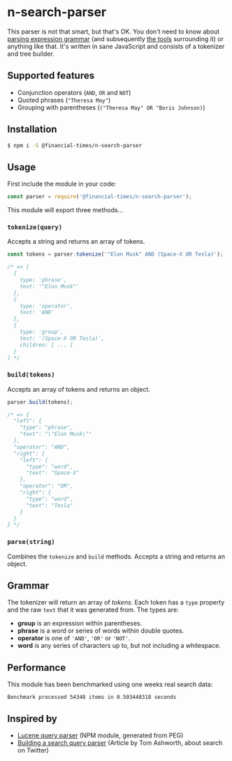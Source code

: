 # n-search-parser

This parser is not that smart, but that's OK. You don't need to know about [parsing expression grammar][1] (and subsequently [the tools][2] surrounding it) or anything like that. It's written in sane JavaScript and consists of a tokenizer and tree builder.

## Supported features

- Conjunction operators (`AND`, `OR` and `NOT`)
- Quoted phrases (`"Theresa May"`)
- Grouping with parentheses (`("Theresa May" OR "Boris Johnson)`)

## Installation

```sh
$ npm i -S @financial-times/n-search-parser
```

## Usage

First include the module in your code:

```js
const parser = require('@financial-times/n-search-parser');
```

This module will export three methods...

### `tokenize(query)`

Accepts a string and returns an array of tokens.

```js
const tokens = parser.tokenize('"Elon Musk" AND (Space-X OR Tesla)');

/* => [
  {
    type: 'phrase',
    text: '"Elon Musk"'
  },
  {
    type: 'operator',
    text: 'AND'
  },
  {
    type: 'group',
    text: '(Space-X OR Tesla)',
    children: [ ... ]
  }
] */
```

### `build(tokens)`

Accepts an array of tokens and returns an object.

```js
parser.build(tokens);

/* => {
  "left": {
    "type": "phrase",
    "text": "\"Elon Musk\""
  },
  "operator": "AND",
  "right": {
    "left": {
      "type": "word",
      "text": "Space-X"
    },
    "operator": "OR",
    "right": {
      "type": "word",
      "text": "Tesla"
    }
  }
} */
```

### `parse(string)`

Combines the `tokenize` and `build` methods. Accepts a string and returns an object.

## Grammar

The tokenizer will return an array of _tokens_. Each token has a `type` property and the raw `text` that it was generated from. The types are:

- **group** is an expression within parentheses.
- **phrase** is a word or series of words within double quotes.
- **operator** is one of `'AND'`, `'OR'` or `'NOT'`.
- **word** is any series of characters up to, but not including a whitespace.

## Performance

This module has been benchmarked using one weeks real search data:

```
Benchmark processed 54348 items in 0.503448318 seconds
```

## Inspired by

- [Lucene query parser][3] (NPM module, generated from PEG)
- [Building a search query parser][4] (Article by Tom Ashworth, about search on Twitter)

[1]: https://en.wikipedia.org/wiki/Parsing_expression_grammar
[2]: http://canopy.jcoglan.com/
[3]: https://github.com/thoward/lucene-query-parser.js
[4]: https://tgvashworth.com/2016/06/27/twitter-search-query-parser.html

